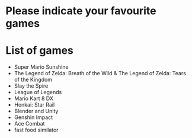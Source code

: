 # Please indicate your favourite games

# List of games
- Super Mario Sunshine
- The Legend of Zelda: Breath of the Wild & The Legend of Zelda: Tears of the Kingdom
- Slay the Spire
- League of Legends
- Mario Kart 8 DX
- Honkai: Star Rail
- Blender and Unity
- Genshin Impact
- Ace Combat
- fast food similator